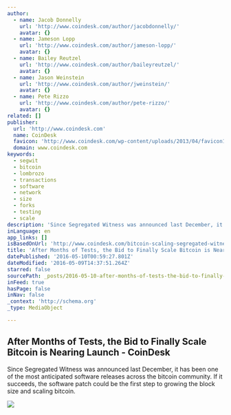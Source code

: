 ```yaml
---
author:
  - name: Jacob Donnelly
    url: 'http://www.coindesk.com/author/jacobdonnelly/'
    avatar: {}
  - name: Jameson Lopp
    url: 'http://www.coindesk.com/author/jameson-lopp/'
    avatar: {}
  - name: Bailey Reutzel
    url: 'http://www.coindesk.com/author/baileyreutzel/'
    avatar: {}
  - name: Jason Weinstein
    url: 'http://www.coindesk.com/author/jweinstein/'
    avatar: {}
  - name: Pete Rizzo
    url: 'http://www.coindesk.com/author/pete-rizzo/'
    avatar: {}
related: []
publisher:
  url: 'http://www.coindesk.com'
  name: CoinDesk
  favicon: 'http://www.coindesk.com/wp-content/uploads/2013/04/favicon1.ico?ffe887'
  domain: www.coindesk.com
keywords:
  - segwit
  - bitcoin
  - lombrozo
  - transactions
  - software
  - network
  - size
  - forks
  - testing
  - scale
description: 'Since Segregated Witness was announced last December, it has been one of the most anticipated software releases across the bitcoin community. If it succeeds, the software patch could be the first step to growing the block size and scaling bitcoin.'
inLanguage: en
app_links: []
isBasedOnUrl: 'http://www.coindesk.com/bitcoin-scaling-segregated-witness-expected-launch/'
title: 'After Months of Tests, the Bid to Finally Scale Bitcoin is Nearing Launch - CoinDesk'
datePublished: '2016-05-10T00:59:27.801Z'
dateModified: '2016-05-09T14:37:51.264Z'
starred: false
sourcePath: _posts/2016-05-10-after-months-of-tests-the-bid-to-finally-scale-bitcoin-is-n.md
inFeed: true
hasPage: false
inNav: false
_context: 'http://schema.org'
_type: MediaObject

---
```

<article style=""><h1>After Months of Tests, the Bid to Finally Scale Bitcoin is Nearing Launch - CoinDesk</h1><p>Since Segregated Witness was announced last December, it has been one of the most anticipated software releases across the bitcoin community. If it succeeds, the software patch could be the first step to growing the block size and scaling bitcoin.</p><img src="http://media.coindesk.com/2016/05/rocket-motor-e1462802056210.jpg" /></article>